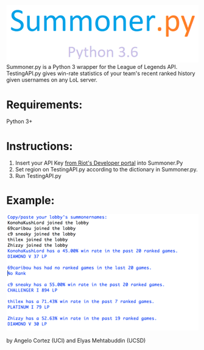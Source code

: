![alt text](https://github.com/angelotc/ShouldIDodge/blob/master/static/Summoner.PNG)
Summoner.py is a Python 3 wrapper for the League of Legends API. TestingAPI.py gives win-rate statistics of your team's recent ranked history given usernames on any LoL server.

# Requirements: 
Python 3+

# Instructions:
1. Insert your API Key [from Riot's Developer portal](https://developer.riotgames.com/) into Summoner.Py 
2. Set region on TestingAPI.py according to the dictionary in Summoner.py.
3. Run TestingAPI.py

# Example: 
![alt text](https://github.com/angelotc/ShouldIDodge/blob/master/static/shouldidodge.PNG)
 
 
 by Angelo Cortez (UCI) and Elyas Mehtabuddin (UCSD)
